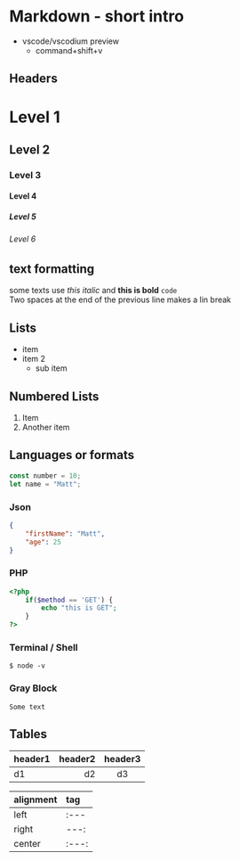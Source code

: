 # Markdown - short intro

-    vscode/vscodium preview  
     -  command+shift+v

## Headers

# Level 1
## Level 2
### Level 3
#### Level 4
##### Level 5
###### Level 6


## text formatting

some texts use *this italic* and **this is bold**
`code`  
Two spaces at the end of the previous line makes a lin break

## Lists

- item
- item 2
    - sub item

## Numbered Lists  
1. Item  
2. Another item

## Languages or formats  
```js
const number = 10;
let name = "Matt";
```
<div style="page-break-after: always;"></div>  

### Json  
```json
{
    "firstName": "Matt",
    "age": 25
}
```

### PHP  

``` php
<?php 
    if($method == 'GET') {
        echo "this is GET";
    }
?>
```

### Terminal / Shell
```shell  
$ node -v
```

### Gray Block
```
Some text
```

## Tables

header1|header2|header3  
:---    |---:   |:---:
d1      |d2     |d3

|alignment |tag |
|----------|:---|
|left      |:---|
|right     |---:|
|center    |:---:|
